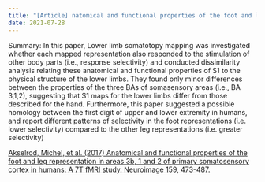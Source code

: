 ```yaml
---
title: "[Article] natomical and functional properties of the foot and leg representation in areas 3b, 1 and 2 of primary somatosensory cortex in humans: A 7T fMRI study"
date: 2021-07-28 
---
```



Summary: In this paper, Lower limb somatotopy mapping was investigated whether each mapped representation also responded to the stimulation of other body parts 
(i.e., response selectivity) and conducted dissimilarity analysis relating these anatomical and functional properties of S1 to the physical structure of 
the lower limbs. They found only minor differences between the properties of the three BAs of somasensory areas (i.e., BA 3,1,2), suggesting that S1 maps for the lower limbs differ from those described for the hand. Furthermore, this paper suggested a possible homology between the first digit of upper and lower extremity in humans, and report different patterns of selectivity in the foot representations (i.e. lower selectivity) compared to the other leg representations (i.e. greater selectivity)

<!-- ![Image](https://media.springernature.com/full/springer-static/image/art%3A10.1038%2Fs41593-020-0641-7/MediaObjects/41593_2020_641_Fig2_HTML.png#50) -->

[Akselrod, Michel, et al. (2017) Anatomical and functional properties of the foot and leg representation in areas 3b, 1 and 2 of primary somatosensory cortex in humans: A 7T fMRI study. Neuroimage 159, 473-487.
](https://www.sciencedirect.com/science/article/pii/S1053811917304901) <br/>

